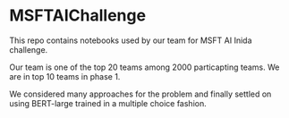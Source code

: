 # MSFTAIChallenge

This repo contains notebooks used by our team for MSFT AI Inida challenge. 

Our team is one of the top 20 teams among 2000 particapting teams. We are in top 10 teams in phase 1. 

We considered many approaches for the problem and finally settled on using BERT-large trained in a multiple choice fashion. 
